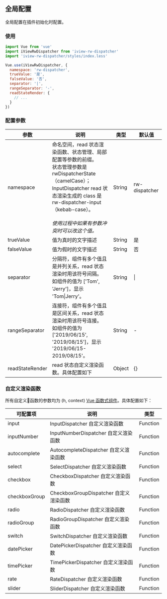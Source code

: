 ## 全局配置
全局配置在插件初始化时配置。

### 使用
```javascript
import Vue from 'vue'
import iViewRwDispatcher from 'iview-rw-dispatcher'
import 'iview-rw-dispatcher/styles/index.less'

Vue.use(iViewRwDispatcher, {
  namespace: 'rw-dispatcher',
  trueValue: '是',
  falseValue: '否',
  separator: '|',
  rangeSeparator: '-',
  readStateRender: {
    // ...
  }
})
```

### 配置参数
<table>
  <thead>
    <tr>
      <th>参数</th>
      <th>说明</th>
      <th>类型</th>
      <th>默认值</th>
    </tr>
  </thead>
  <tbody>
    <tr>
      <td>namespace</td>
      <td>
        命名空间，read 状态渲染函数、状态管理、局部配置等参数的前缀。
        <el-tooltip placement="top">
          <div slot="content">
            状态管理参数是 rwDispatcherState（camelCase）；<br />
            InputDispatcher read 状态渲染生成的 class 是 rw-dispatcher-input（kebab-case）。
          </div>
          <i class="el-icon-question" />
        </el-tooltip>
        <br />
        使用过程中如果有参数冲突时可以改这个值。
      </td>
      <td>String</td>
      <td>rw-dispatcher</td>
    </tr>
    <tr>
      <td>trueValue</td>
      <td>值为真时的文字描述</td>
      <td>String</td>
      <td>是</td>
    </tr>
    <tr>
      <td>falseValue</td>
      <td>值为假时的文字描述</td>
      <td>String</td>
      <td>否</td>
    </tr>
    <tr>
      <td>separator</td>
      <td>
        分隔符，组件有多个值且是并列关系，read 状态渲染时用该符号间隔。<br />
        如组件的值为 ['Tom', 'Jerry']，显示 'Tom|Jerry'。
      </td>
      <td>String</td>
      <td>|</td>
    </tr>
    <tr>
      <td>rangeSeparator</td>
      <td>
        连接符，组件有多个值且是区间关系，read 状态渲染时用该符号连接。<br />
        如组件的值为 ['2019/06/15', '2019/08/15']，显示 '2019/06/15-2019/08/15'。
      </td>
      <td>String</td>
      <td>-</td>
    </tr>
    <tr>
      <td>readStateRender</td>
      <td>read 状态自定义渲染函数。具体配置如下</td>
      <td>Object</td>
      <td>{}</td>
    </tr>
  </tbody>
</table>

### 自定义渲染函数
所有自定义函数的参数均为 (h, context) [Vue 函数式组件](https://cn.vuejs.org/v2/guide/render-function.html#%E5%87%BD%E6%95%B0%E5%BC%8F%E7%BB%84%E4%BB%B6)。具体配置如下：

| 可配置项 | 说明 | 类型 |
| ---- | -------- | ---- |
| input | InputDispatcher 自定义渲染函数 | Function |
| inputNumber | InputNumberDispatcher 自定义渲染函数 | Function |
| autocomplete | AutocompleteDispatcher 自定义渲染函数 | Function |
| select | SelectDispatcher 自定义渲染函数 | Function |
| checkbox | CheckboxDispatcher 自定义渲染函数 | Function |
| checkboxGroup | CheckboxGroupDispatcher 自定义渲染函数 | Function |
| radio | RadioDispatcher 自定义渲染函数 | Function |
| radioGroup | RadioGroupDispatcher 自定义渲染函数 | Function |
| switch | SwitchDispatcher 自定义渲染函数 | Function |
| datePicker | DatePickerDispatcher 自定义渲染函数 | Function |
| timePicker | TimePickerDispatcher 自定义渲染函数 | Function |
| rate | RateDispatcher 自定义渲染函数 | Function |
| slider | SliderDispatcher 自定义渲染函数 | Function |
